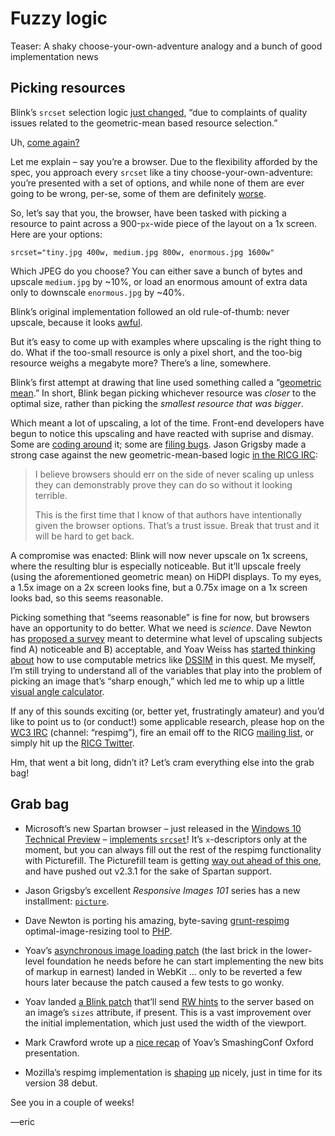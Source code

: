 # Fuzzy logic

Teaser: A shaky choose-your-own-adventure analogy and a bunch of good implementation news

## Picking resources

Blink’s `srcset` selection logic [just changed](https://codereview.chromium.org/1045353002/), “due to complaints of quality issues related to the geometric-mean based resource selection.”

Uh, [come again?](http://bukk.it/hamm-wat.gif)

Let me explain – say you’re a browser. Due to the flexibility afforded by the spec, you approach every `srcset` like a tiny choose-your-own-adventure: you’re presented with a set of options, and while none of them are ever going to be wrong, per-se, some of them are definitely [worse](http://youchosewrong.tumblr.com/post/94449663144/from-choose-your-own-adventure-17-the-race).

So, let’s say that you, the browser, have been tasked with picking a resource to paint across a 900-`px`-wide piece of the layout on a 1x screen. Here are your options:

```
srcset="tiny.jpg 400w, medium.jpg 800w, enormous.jpg 1600w"
```

Which JPEG do you choose? You can either save a bunch of bytes and upscale `medium.jpg` by ~10%, or load an enormous amount of extra data only to downscale `enormous.jpg` by ~40%.

Blink’s original implementation followed an old rule-of-thumb: never upscale, because it looks [awful](http://ericportis.com/etc/updog.html).

But it’s easy to come up with examples where upscaling is the right thing to do. What if the too-small resource is only a pixel short, and the too-big resource weighs a megabyte more? There’s a line, somewhere.

Blink’s first attempt at drawing that line used something called a “[geometric mean](http://en.wikipedia.org/wiki/Geometric_mean).” In short, Blink began picking whichever resource was *closer* to the optimal size, rather than picking the *smallest resource that was bigger*.

Which meant a lot of upscaling, a lot of the time. Front-end developers have begun to notice this upscaling and have reacted with suprise and dismay. Some are [coding around](https://twitter.com/PerryGStudio/status/578908993608921089) it; some are [filing bugs](https://code.google.com/p/chromium/issues/detail?id=471337). Jason Grigsby made a strong case against the new geometric-mean-based logic [in the RICG IRC](http://ircbot.responsiveimages.org/bot/log/respimg/2015-03-30#T121658):

> I believe browsers should err on the side of never scaling up unless they can demonstrably prove they can do so without it looking terrible.
>
> This is the first time that I know of that authors have intentionally given the browser options. That’s a trust issue. Break that trust and it will be hard to get back.

A compromise was enacted: Blink will now never upscale on 1x screens, where the resulting blur is especially noticeable. But it’ll upscale freely (using the aforementioned geometric mean) on HiDPI displays. To my eyes, a 1.5x image on a 2x screen looks fine, but a 0.75x image on a 1x screen looks bad, so this seems reasonable.

Picking something that “seems reasonable” is fine for now, but browsers have an opportunity to do better. What we need is *science*. Dave Newton has [proposed a survey](https://github.com/nwtn/browser-scaling-test/blob/master/README.md) meant to determine what level of upscaling subjects find A) noticeable and B) acceptable, and Yoav Weiss has [started thinking about](http://ircbot.responsiveimages.org/bot/log/respimg/2015-03-30#T121700) how to use computable metrics like [DSSIM](http://en.wikipedia.org/wiki/Structural_similarity) in this quest. Me myself, I’m still trying to understand all of the variables that play into the problem of picking an image that’s “sharp enough,” which led me to whip up a little [visual angle calculator](http://ericportis.com/etc/visual-angle-calculator/).

If any of this sounds exciting (or, better yet, frustratingly amateur) and you’d like to point us to (or conduct!) some applicable research, please hop on the [WC3 IRC](https://www.w3.org/wiki/IRC) (channel: “respimg”), fire an email off to the RICG [mailing list](https://lists.w3.org/Archives/Public/public-respimg/), or simply hit up the [RICG Twitter](https://twitter.com/respimg).

Hm, that went a bit long, didn’t it? Let’s cram everything else into the grab bag!

## Grab bag

- Microsoft’s new Spartan browser – just released in the [Windows 10 Technical Preview](http://windows.microsoft.com/en-us/windows/preview-iso) – [implements `srcset`](http://blogs.msdn.com/b/ie/archive/2015/03/30/quot-project-spartan-quot-in-the-windows-technical-preview-build-10049.aspx)! It’s `x`-descriptors only at the moment, but you can always fill out the rest of the respimg functionality with Picturefill. The Picturefill team is getting [way out ahead of this one](https://github.com/scottjehl/picturefill/issues/478), and have pushed out v2.3.1 for the sake of Spartan support.

- Jason Grigsby’s excellent <cite>Responsive Images 101</cite> series has a new installment: [`picture`](http://blog.cloudfour.com/responsive-images-101-part-6-picture-element/).

- Dave Newton is porting his amazing, byte-saving [grunt-respimg](https://www.npmjs.com/package/grunt-respimg) optimal-image-resizing tool to [PHP](https://github.com/nwtn/php-respimg/).

- Yoav’s [asynchronous image loading patch](https://bugs.webkit.org/show_bug.cgi?id=134488) (the last brick in the lower-level foundation he needs before he can start implementing the new bits of markup in earnest) landed in WebKit ... only to be reverted a few hours later because the patch caused a few tests to go wonky.

- Yoav landed [a Blink patch](https://codereview.chromium.org/1078633003/) that’ll send [RW hints](http://igrigorik.github.io/http-client-hints/#the-rw-client-hint) to the server based on an image’s `sizes` attribute, if present. This is a vast improvement over the initial implementation, which just used the width of the viewport.

- Mark Crawford wrote up a [nice recap](http://www.iterate.ie/blog/getting-ready-responsive-images) of Yoav’s SmashingConf Oxford presentation.

- Mozilla’s respimg implementation is [shaping](https://bugzilla.mozilla.org/show_bug.cgi?id=1139560) [up](https://bugzilla.mozilla.org/show_bug.cgi?id=1064083) nicely, just in time for its version 38 debut.

See you in a couple of weeks!

—eric
